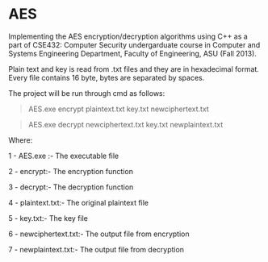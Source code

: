 # AES
Implementing the AES encryption/decryption algorithms using C++ as a part of CSE432: Computer Security undergarduate course in Computer and Systems Engineering Department, Faculty of Engineering, ASU (Fall 2013). 

Plain text and key is read from .txt files and they are in hexadecimal format. Every file contains 16 byte, bytes are separated by spaces.

The project will be run through cmd as follows: 

> AES.exe encrypt plaintext.txt key.txt newciphertext.txt

> AES.exe decrypt newciphertext.txt key.txt newplaintext.txt
 
Where:

1 - AES.exe :- The executable file 

2 - encrypt:- The encryption function

3 - decrypt:- The decryption function

4 - plaintext.txt:- The original plaintext file

5 - key.txt:- The key file 

6 - newciphertext.txt:- The output file from encryption 

7 - newplaintext.txt:- The output file from decryption 
